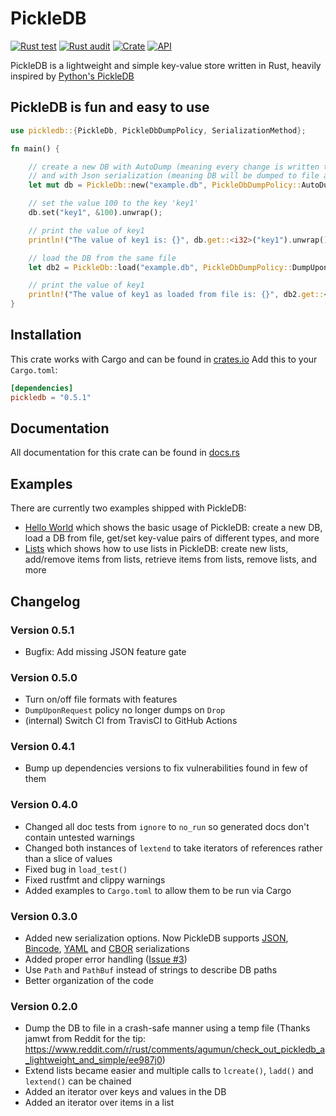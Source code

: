 # PickleDB

[![Rust test](https://github.com/seladb/pickledb-rs/workflows/Rust%20test/badge.svg)](https://github.com/seladb/pickledb-rs/actions?query=workflow%3A%22Rust+test%22)
[![Rust audit](https://github.com/seladb/pickledb-rs/workflows/Rust%20audit/badge.svg)](https://github.com/seladb/pickledb-rs/actions?query=workflow%3A%22Rust+audit%22)
[![Crate](https://img.shields.io/crates/v/pickledb.svg)](https://crates.io/crates/pickledb)
[![API](https://docs.rs/pickledb/badge.svg)](https://docs.rs/pickledb)

PickleDB is a lightweight and simple key-value store written in Rust, heavily inspired by [Python's PickleDB](https://pythonhosted.org/pickleDB/)

## PickleDB is fun and easy to use

```rust
use pickledb::{PickleDb, PickleDbDumpPolicy, SerializationMethod};

fn main() {

    // create a new DB with AutoDump (meaning every change is written to the file)
    // and with Json serialization (meaning DB will be dumped to file as a Json object)
    let mut db = PickleDb::new("example.db", PickleDbDumpPolicy::AutoDump, SerializationMethod::Json);

    // set the value 100 to the key 'key1'
    db.set("key1", &100).unwrap();

    // print the value of key1
    println!("The value of key1 is: {}", db.get::<i32>("key1").unwrap());

    // load the DB from the same file
    let db2 = PickleDb::load("example.db", PickleDbDumpPolicy::DumpUponRequest, SerializationMethod::Json).unwrap();

    // print the value of key1
    println!("The value of key1 as loaded from file is: {}", db2.get::<i32>("key1").unwrap());
}
```

## Installation

This crate works with Cargo and can be found in [crates.io](https://crates.io/crates/pickledb)
Add this to your `Cargo.toml`:

```toml
[dependencies]
pickledb = "0.5.1"
```

## Documentation

All documentation for this crate can be found in [docs.rs](https://docs.rs/pickledb)

## Examples

There are currently two examples shipped with PickleDB:

- [Hello World](https://github.com/seladb/pickledb-rs/tree/master/examples/hello_world) which shows the basic usage of PickleDB: 
  create a new DB, load a DB from file, get/set key-value pairs of different types, and more
- [Lists](https://github.com/seladb/pickledb-rs/tree/master/examples/lists) which shows how to use lists in PickleDB: 
  create new lists, add/remove items from lists, retrieve items from lists, remove lists, and more

## Changelog

### Version 0.5.1

- Bugfix: Add missing JSON feature gate

### Version 0.5.0

- Turn on/off file formats with features
- `DumpUponRequest` policy no longer dumps on `Drop`
- (internal) Switch CI from TravisCI to GitHub Actions

### Version 0.4.1

- Bump up dependencies versions to fix vulnerabilities found in few of them

### Version 0.4.0

- Changed all doc tests from `ignore` to `no_run` so generated docs don't contain untested warnings
- Changed both instances of `lextend` to take iterators of references rather than a slice of values
- Fixed bug in `load_test()`
- Fixed rustfmt and clippy warnings
- Added examples to `Cargo.toml` to allow them to be run via Cargo

### Version 0.3.0

- Added new serialization options. Now PickleDB supports [JSON](https://crates.io/crates/serde_json), [Bincode](https://crates.io/crates/bincode),
  [YAML](https://crates.io/crates/serde_yaml) and [CBOR](https://crates.io/crates/serde_cbor) serializations
- Added proper error handling ([Issue #3](https://github.com/seladb/pickledb-rs/issues/3))
- Use `Path` and `PathBuf` instead of strings to describe DB paths
- Better organization of the code

### Version 0.2.0

- Dump the DB to file in a crash-safe manner using a temp file (Thanks jamwt from Reddit
  for the tip: https://www.reddit.com/r/rust/comments/agumun/check_out_pickledb_a_lightweight_and_simple/ee987j0)
- Extend lists became easier and multiple calls to `lcreate()`, `ladd()` and `lextend()` can be chained
- Added an iterator over keys and values in the DB
- Added an iterator over items in a list
